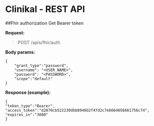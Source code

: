# Clinikal - REST API


##Fhir authorization 
Get Bearer token

**Request:**
> POST /apis/fhir/auth

**Body params:**
```
{
    "grant_type":"password",
    "username": "<USER_NAME>",
    "password": "<PASSWORD>",
    "scope":"default"
}
```

**Response (example):**
```
{
"token_type":"Bearer",
"access_token":"d2870cb522230dbb8946b2f47d2c7e6664656661756c74",
"expires_in":"3600"
}
```